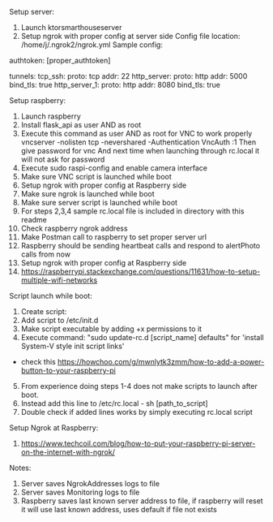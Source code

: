 Setup server:
1. Launch ktorsmarthouseserver
2. Setup ngrok with proper config at server side
Config file location: /home/j/.ngrok2/ngrok.yml
Sample config:

authtoken: [proper_authtoken]

tunnels:
 tcp_ssh:
  proto: tcp
  addr: 22
 http_server:
  proto: http
  addr: 5000
  bind_tls: true
 http_server_1:
  proto: http
  addr: 8080
  bind_tls: true
  
Setup raspberry:
1. Launch raspberry
2. Install flask_api as user AND as root
3. Execute this command as user AND as root for VNC to work properly
	vncserver -nolisten tcp -nevershared -Authentication VncAuth :1
	Then give password for vnc
	And next time when launching through rc.local it will not ask for password
4. Execute sudo raspi-config and enable camera interface
3. Make sure VNC script is launched while boot
4. Setup ngrok with proper config at Raspberry side
5. Make sure ngrok is launched while boot
6. Make sure server script is launched while boot
7. For steps 2,3,4 sample rc.local file is included in directory with this readme
8. Check raspberry ngrok address
9. Make Postman call to raspberry to set proper server url
10. Raspberry should be sending heartbeat calls and respond to alertPhoto calls from now
11. Setup ngrok with proper config at Raspberry side
12. https://raspberrypi.stackexchange.com/questions/11631/how-to-setup-multiple-wifi-networks

Script launch while boot:
1. Create script: 
2. Add script to /etc/init.d
3. Make script executable by adding +x permissions to it
4. Execute command: "sudo update-rc.d [script_name] defaults" for 'install System-V style init script links'
- check this https://howchoo.com/g/mwnlytk3zmm/how-to-add-a-power-button-to-your-raspberry-pi
5. From experience doing steps 1-4 does not make scripts to launch after boot.
6. Instead add this line to /etc/rc.local - sh [path_to_script]
7. Double check if added lines works by simply executing rc.local script

Setup Ngrok at Raspberry:
1. https://www.techcoil.com/blog/how-to-put-your-raspberry-pi-server-on-the-internet-with-ngrok/

Notes:
1. Server saves NgrokAddresses logs to file
2. Server saves Monitoring logs to file
3. Raspberry saves last known server address to file, if raspberry will reset it will use last known address, uses default if file not exists

